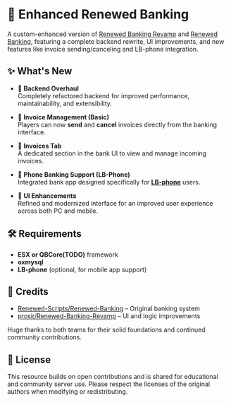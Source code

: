 # 💸 Enhanced Renewed Banking

A custom-enhanced version of [Renewed Banking Revamp](https://github.com/prosir/Renewed-Banking-Revamp) and [Renewed Banking](https://github.com/Renewed-Scripts/Renewed-Banking), featuring a complete backend rewrite, UI improvements, and new features like invoice sending/canceling and LB-phone integration.

## ✨ What's New

- 🔧 **Backend Overhaul**  
  Completely refactored backend for improved performance, maintainability, and extensibility.

- 🧾 **Invoice Management (Basic)**  
  Players can now **send** and **cancel** invoices directly from the banking interface.

- 🧩 **Invoices Tab**  
  A dedicated section in the bank UI to view and manage incoming invoices.

- 📱 **Phone Banking Support (LB-Phone)**  
  Integrated bank app designed specifically for **[LB-phone](https://lbscripts.com/)** users.

- 🎨 **UI Enhancements**  
  Refined and modernized interface for an improved user experience across both PC and mobile.


## 🛠 Requirements

* **ESX or QBCore(TODO)** framework
* **oxmysql**
* **LB-phone** (optional, for mobile app support)

## 🙏 Credits

* [Renewed-Scripts/Renewed-Banking](https://github.com/Renewed-Scripts/Renewed-Banking) – Original banking system
* [prosir/Renewed-Banking-Revamp](https://github.com/prosir/Renewed-Banking-Revamp) – UI and logic improvements

Huge thanks to both teams for their solid foundations and continued community contributions.

## 📃 License
This resource builds on open contributions and is shared for educational and community server use. Please respect the licenses of the original authors when modifying or redistributing.
